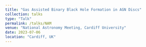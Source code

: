 ```yaml
---
title: "Gas Assisted Binary Black Hole Formation in AGN Discs"
collection: talks
type: "Talk"
permalink: /talks/NAM
venue: "National Astronomy Meeting, Cardiff University"
date: 2023-07-06
location: "Cardiff, UK"
---
```

